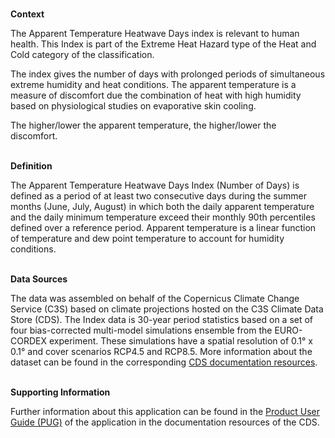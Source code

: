 <br />**Context**

The Apparent Temperature Heatwave Days index is relevant to human health. This Index is part of the Extreme Heat Hazard type of the Heat and Cold category of the classification.

The index gives the number of days with prolonged periods of simultaneous extreme humidity and heat conditions. The apparent temperature is a measure of discomfort due the combination of heat with high humidity based on physiological studies on evaporative skin cooling.

The higher/lower the apparent temperature, the higher/lower the discomfort.

<br />**Definition**

The Apparent Temperature Heatwave Days Index (Number of Days) is defined as a period of at least two consecutive days during the summer months (June, July, August) in which both the daily apparent temperature and the daily minimum temperature exceed their monthly 90th percentiles defined over a reference period. Apparent temperature is a linear function of temperature and dew point temperature to account for humidity conditions.

<br />**Data Sources**

The data was assembled on behalf of the Copernicus Climate Change Service (C3S) based on climate projections hosted on the C3S Climate Data Store (CDS). The Index data is 30-year period statistics based on a set of four bias-corrected multi-model simulations ensemble from the EURO-CORDEX experiment. These simulations have a spatial resolution of 0.1° x 0.1° and cover scenarios RCP4.5 and RCP8.5. More information about the dataset can be found in the corresponding [CDS documentation resources](https://cds.climate.copernicus.eu/cdsapp#!/dataset/sis-heat-and-cold-spells).

<br />**Supporting Information**

Further information about this application can be found in the [Product User Guide (PUG)](https://datastore.copernicus-climate.eu/documents/ecde/8-ecde-app-apparent-temperature-heatwave-days-v1.0.pdf) of the application in the documentation resources of the CDS.
